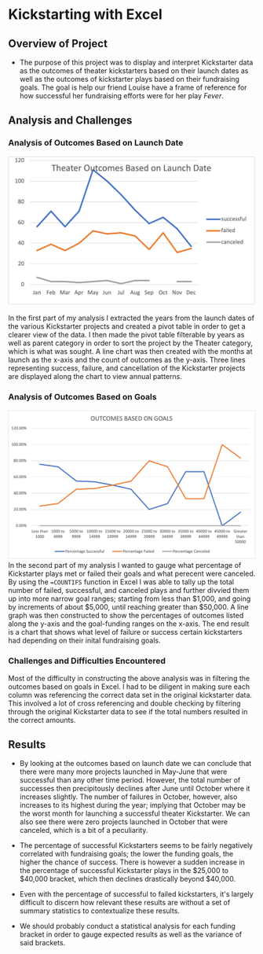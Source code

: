 # Kickstarting with Excel

## Overview of Project

*  The purpose of this project was to display and interpret Kickstarter data as the outcomes of theater kickstarters based on their launch dates as well as the outcomes of kickstarter plays based on their fundraising goals. The goal is help our friend Louise have a frame of reference for how successful her fundraising efforts were for her play *Fever*.

## Analysis and Challenges

### Analysis of Outcomes Based on Launch Date
![Theater_Outcomes_Based_Vs_Launch.png](Resources/Theater_Outcomes_Based_Vs_Launch.png)
		
In the first part of my analysis I extracted the years from the launch dates of the various Kickstarter projects and created a pivot table in order to get a clearer view of the data. I then made the pivot table filterable by years as well as parent category in order to sort the project by the Theater category, which is what was sought. A line chart was then created with the months at launch as the x-axis and the count of outcomes as the y-axis. Three lines representing success, failure, and cancellation of the Kickstarter projects are displayed along the chart to view annual patterns.


### Analysis of Outcomes Based on Goals
![Outcomes_Vs_Goals.png](Resources/Outcomes_Vs_Goals.png)
		In the second part of my analysis I wanted to gauge what percentage of Kickstarter plays met or failed their goals and what perecent were canceled. By using the `=COUNTIFS` function in Excel I was able to tally up the total number of failed, successful, and canceled plays and further divvied them up into more narrow goal ranges; starting from less than $1,000, and going by increments of about $5,000, until reaching greater than $50,000. A line graph was then constructed to show the percentages of outcomes listed along the y-axis and the goal-funding ranges on the x-axis. The end result is a chart that shows what level of failure or success certain kickstarters had depending on their inital fundraising goals.
		
### Challenges and Difficulties Encountered
Most of the difficulty in constructing the above analysis was in filtering the outcomes based on goals in Excel. I had to be diligent in making sure each column was referencing the correct data set in the original kickstarter data. This involved a lot of cross referencing and double checking by filtering through the original Kickstarter data to see if the total numbers resulted in the correct amounts.
## Results


- By looking at the outcomes based on launch date we can conclude that there were many more projects launched in May-June that were successful than any other time period. However, the total number of successes then precipitously declines after June until October where it increases slightly. The number of failures in October, however, also increases to its highest during the year; implying that October may be the worst month for launching a successful theater Kickstarter. We can also see there were zero projects launched in October that were canceled, which is a bit of a peculiarity. 

- The percentage of successful Kickstarters seems to be fairly negatively correlated with fundraising goals; the lower the funding goals, the higher the chance of success. There is however a sudden increase in the percentage of successful Kickstarter plays in the $25,000 to $40,000 bracket, which then declines drastically beyond $40,000. 

- Even with the percentage of successful to failed kickstarters, it's largely difficult to discern how relevant these results are without a set of summary statistics to contextualize these results. 

- We should probably conduct a statistical analysis for each funding bracket in order to gauge expected results as well as the variance of said brackets. 
